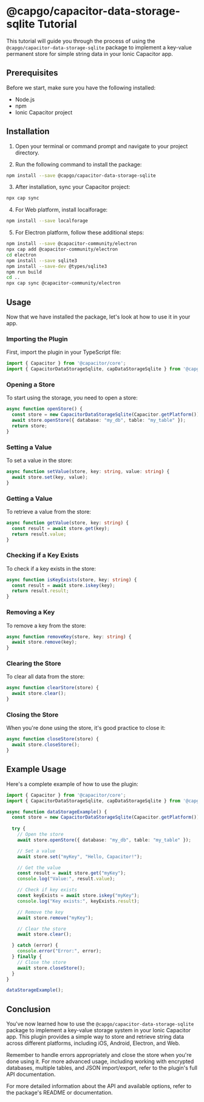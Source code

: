 # @capgo/capacitor-data-storage-sqlite Tutorial

This tutorial will guide you through the process of using the `@capgo/capacitor-data-storage-sqlite` package to implement a key-value permanent store for simple string data in your Ionic Capacitor app.

## Prerequisites

Before we start, make sure you have the following installed:

- Node.js
- npm
- Ionic Capacitor project

## Installation

1. Open your terminal or command prompt and navigate to your project directory.

2. Run the following command to install the package:

```bash
npm install --save @capgo/capacitor-data-storage-sqlite
```

3. After installation, sync your Capacitor project:

```bash
npx cap sync
```

4. For Web platform, install localforage:

```bash
npm install --save localforage
```

5. For Electron platform, follow these additional steps:

```bash
npm install --save @capacitor-community/electron
npx cap add @capacitor-community/electron
cd electron
npm install --save sqlite3
npm install --save-dev @types/sqlite3
npm run build
cd ..
npx cap sync @capacitor-community/electron
```

## Usage

Now that we have installed the package, let's look at how to use it in your app.

### Importing the Plugin

First, import the plugin in your TypeScript file:

```typescript
import { Capacitor } from '@capacitor/core';
import { CapacitorDataStorageSqlite, capDataStorageSqlite } from '@capgo/capacitor-data-storage-sqlite';
```

### Opening a Store

To start using the storage, you need to open a store:

```typescript
async function openStore() {
  const store = new CapacitorDataStorageSqlite(Capacitor.getPlatform());
  await store.openStore({ database: "my_db", table: "my_table" });
  return store;
}
```

### Setting a Value

To set a value in the store:

```typescript
async function setValue(store, key: string, value: string) {
  await store.set(key, value);
}
```

### Getting a Value

To retrieve a value from the store:

```typescript
async function getValue(store, key: string) {
  const result = await store.get(key);
  return result.value;
}
```

### Checking if a Key Exists

To check if a key exists in the store:

```typescript
async function isKeyExists(store, key: string) {
  const result = await store.iskey(key);
  return result.result;
}
```

### Removing a Key

To remove a key from the store:

```typescript
async function removeKey(store, key: string) {
  await store.remove(key);
}
```

### Clearing the Store

To clear all data from the store:

```typescript
async function clearStore(store) {
  await store.clear();
}
```

### Closing the Store

When you're done using the store, it's good practice to close it:

```typescript
async function closeStore(store) {
  await store.closeStore();
}
```

## Example Usage

Here's a complete example of how to use the plugin:

```typescript
import { Capacitor } from '@capacitor/core';
import { CapacitorDataStorageSqlite, capDataStorageSqlite } from '@capgo/capacitor-data-storage-sqlite';

async function dataStorageExample() {
  const store = new CapacitorDataStorageSqlite(Capacitor.getPlatform());
  
  try {
    // Open the store
    await store.openStore({ database: "my_db", table: "my_table" });

    // Set a value
    await store.set("myKey", "Hello, Capacitor!");

    // Get the value
    const result = await store.get("myKey");
    console.log("Value:", result.value);

    // Check if key exists
    const keyExists = await store.iskey("myKey");
    console.log("Key exists:", keyExists.result);

    // Remove the key
    await store.remove("myKey");

    // Clear the store
    await store.clear();

  } catch (error) {
    console.error("Error:", error);
  } finally {
    // Close the store
    await store.closeStore();
  }
}

dataStorageExample();
```

## Conclusion

You've now learned how to use the `@capgo/capacitor-data-storage-sqlite` package to implement a key-value storage system in your Ionic Capacitor app. This plugin provides a simple way to store and retrieve string data across different platforms, including iOS, Android, Electron, and Web.

Remember to handle errors appropriately and close the store when you're done using it. For more advanced usage, including working with encrypted databases, multiple tables, and JSON import/export, refer to the plugin's full API documentation.

For more detailed information about the API and available options, refer to the package's README or documentation.
